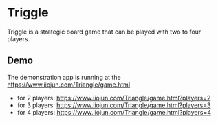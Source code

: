 # Triggle
Triggle is a strategic board game that can be played with two to four players.
## Demo
The demonstration app is running at the https://www.iiojun.com/Triangle/game.html
- for 2 players: https://www.iiojun.com/Triangle/game.html?players=2
- for 3 players: https://www.iiojun.com/Triangle/game.html?players=3
- for 4 players: https://www.iiojun.com/Triangle/game.html?players=4

